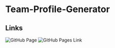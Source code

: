 # Team-Profile-Generator

## Links

![GitHub Page](https://github.com/David-V-Rullo/Team-Profile-Generator/)
![GitHub Pages Link](https://david-v-rullo.github.io/Team-Profile-Generator/)

